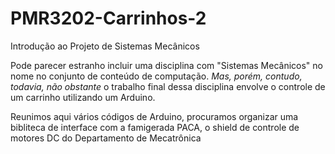 # PMR3202-Carrinhos-2

Introdução ao Projeto de Sistemas Mecânicos

Pode parecer estranho incluir uma disciplina com "Sistemas Mecânicos" no nome no conjunto de conteúdo de computação. _Mas, porém, contudo, todavia, não obstante_ o trabalho final dessa disciplina envolve o controle de um carrinho utilizando um Arduino.

Reunimos aqui vários códigos de Arduino, procuramos organizar uma bibliteca de interface com a famigerada PACA, o shield de controle de motores DC do Departamento de Mecatrônica

